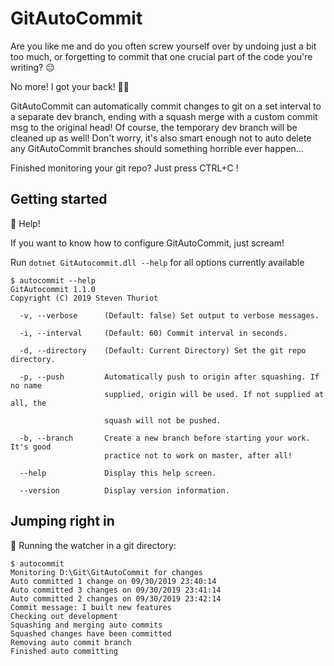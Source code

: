 # GitAutoCommit

Are you like me and do you often screw yourself over by undoing just a bit too much, or forgetting to commit that one crucial part of the code you're writing? :pensive:

No more! I got your back! :muscle::triumph:

GitAutoCommit can automatically commit changes to git on a set interval to a separate dev branch, ending with a squash merge with a custom commit msg to the original head! Of course, the temporary dev branch will be cleaned up as well! Don't worry, it's also smart enough not to auto delete any GitAutoCommit branches should something horrible ever happen...

Finished monitoring your git repo? Just press CTRL+C !

## Getting started

:raising_hand: Help!

If you want to know how to configure GitAutoCommit, just scream!

Run `dotnet GitAutocommit.dll --help` for all options currently available

```console
$ autocommit --help
GitAutocommit 1.1.0
Copyright (C) 2019 Steven Thuriot

  -v, --verbose      (Default: false) Set output to verbose messages.

  -i, --interval     (Default: 60) Commit interval in seconds.

  -d, --directory    (Default: Current Directory) Set the git repo directory.

  -p, --push         Automatically push to origin after squashing. If no name
                     supplied, origin will be used. If not supplied at all, the

                     squash will not be pushed.

  -b, --branch       Create a new branch before starting your work. It's good
                     practice not to work on master, after all!

  --help             Display this help screen.

  --version          Display version information.
  ```
 
 ## Jumping right in
 :rocket: Running the watcher in a git directory:
 
 ```console
 $ autocommit
Monitoring D:\Git\GitAutoCommit for changes
Auto committed 1 change on 09/30/2019 23:40:14
Auto committed 3 changes on 09/30/2019 23:41:14
Auto committed 2 changes on 09/30/2019 23:42:14
Commit message: I built new features
Checking out development
Squashing and merging auto commits
Squashed changes have been committed
Removing auto commit branch
Finished auto committing
 ```
